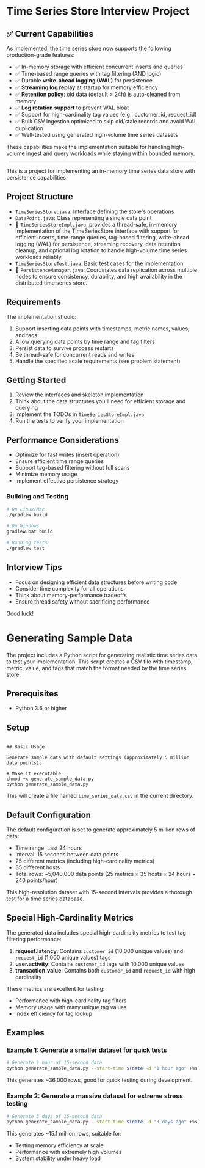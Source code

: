 # Time Series Store Interview Project

## ✅ Current Capabilities

As implemented, the time series store now supports the following production-grade features:

- ✅ In-memory storage with efficient concurrent inserts and queries
- ✅ Time-based range queries with tag filtering (AND logic)
- ✅ Durable **write-ahead logging (WAL)** for persistence
- ✅ **Streaming log replay** at startup for memory efficiency
- ✅ **Retention policy**: old data (default > 24h) is auto-cleaned from memory
- ✅ **Log rotation support** to prevent WAL bloat
- ✅ Support for high-cardinality tag values (e.g., customer_id, request_id)
- ✅ Bulk CSV ingestion optimized to skip old/stale records and avoid WAL duplication
- ✅ Well-tested using generated high-volume time series datasets

These capabilities make the implementation suitable for handling high-volume ingest and query workloads while staying within bounded memory.

---

This is a project for implementing an in-memory time series data store with persistence capabilities.

## Project Structure

- `TimeSeriesStore.java`: Interface defining the store's operations
- `DataPoint.java`: Class representing a single data point
- 🧧 `TimeSeriesStoreImpl.java`: provides a thread-safe, in-memory implementation of the TimeSeriesStore interface with support for efficient inserts, time-range queries, tag-based filtering, write-ahead logging (WAL) for persistence, streaming recovery, data retention cleanup, and optional log rotation to handle high-volume time series workloads reliably.
- `TimeSeriesStoreTest.java`: Basic test cases for the implementation
- 🧧 `PersistenceManager.java`: Coordinates data replication across multiple nodes to ensure consistency, durability, and high availability in the distributed time series store.

## Requirements

The implementation should:

1. Support inserting data points with timestamps, metric names, values, and tags
2. Allow querying data points by time range and tag filters
3. Persist data to survive process restarts
4. Be thread-safe for concurrent reads and writes
5. Handle the specified scale requirements (see problem statement)

## Getting Started

1. Review the interfaces and skeleton implementation
2. Think about the data structures you'll need for efficient storage and querying
3. Implement the TODOs in `TimeSeriesStoreImpl.java`
4. Run the tests to verify your implementation

## Performance Considerations

- Optimize for fast writes (insert operation)
- Ensure efficient time range queries
- Support tag-based filtering without full scans
- Minimize memory usage
- Implement effective persistence strategy

### Building and Testing

```bash
# On Linux/Mac
./gradlew build

# On Windows
gradlew.bat build

# Running tests
./gradlew test
```

## Interview Tips

- Focus on designing efficient data structures before writing code
- Consider time complexity for all operations
- Think about memory-performance tradeoffs
- Ensure thread safety without sacrificing performance

Good luck!

# Generating Sample Data

The project includes a Python script for generating realistic time series data to test your implementation. This script creates a CSV file with timestamp, metric, value, and tags that match the format needed by the time series store.

## Prerequisites

- Python 3.6 or higher

## Setup

```

## Basic Usage

Generate sample data with default settings (approximately 5 million data points):

# Make it executable
chmod +x generate_sample_data.py
python generate_sample_data.py
```

This will create a file named `time_series_data.csv` in the current directory.

## Default Configuration

The default configuration is set to generate approximately 5 million rows of data:
- Time range: Last 24 hours
- Interval: 15 seconds between data points
- 25 different metrics (including high-cardinality metrics)
- 35 different hosts
- Total rows: ~5,040,000 data points (25 metrics × 35 hosts × 24 hours × 240 points/hour)

This high-resolution dataset with 15-second intervals provides a thorough test for a time series database.

## Special High-Cardinality Metrics

The generated data includes special high-cardinality metrics to test tag filtering performance:

1. **request.latency**: Contains `customer_id` (10,000 unique values) and `request_id` (1,000 unique values) tags
2. **user.activity**: Contains `customer_id` tags with 10,000 unique values
3. **transaction.value**: Contains both `customer_id` and `request_id` with high cardinality

These metrics are excellent for testing:
- Performance with high-cardinality tag filters
- Memory usage with many unique tag values
- Index efficiency for tag lookup

## Examples

### Example 1: Generate a smaller dataset for quick tests

```bash
# Generate 1 hour of 15-second data
python generate_sample_data.py --start-time $(date -d "1 hour ago" +%s) --metrics 10 --hosts 15
```

This generates ~36,000 rows, good for quick testing during development.

### Example 2: Generate a massive dataset for extreme stress testing

```bash
# Generate 3 days of 15-second data
python generate_sample_data.py --start-time $(date -d "3 days ago" +%s) --metrics 30 --hosts 50
```

This generates ~15.1 million rows, suitable for:
- Testing memory efficiency at scale
- Performance with extremely high volumes
- System stability under heavy load

